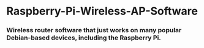 # Raspberry-Pi-Wireless-AP-Software

### Wireless router software that just works on many popular Debian-based devices, including the Raspberry Pi.
